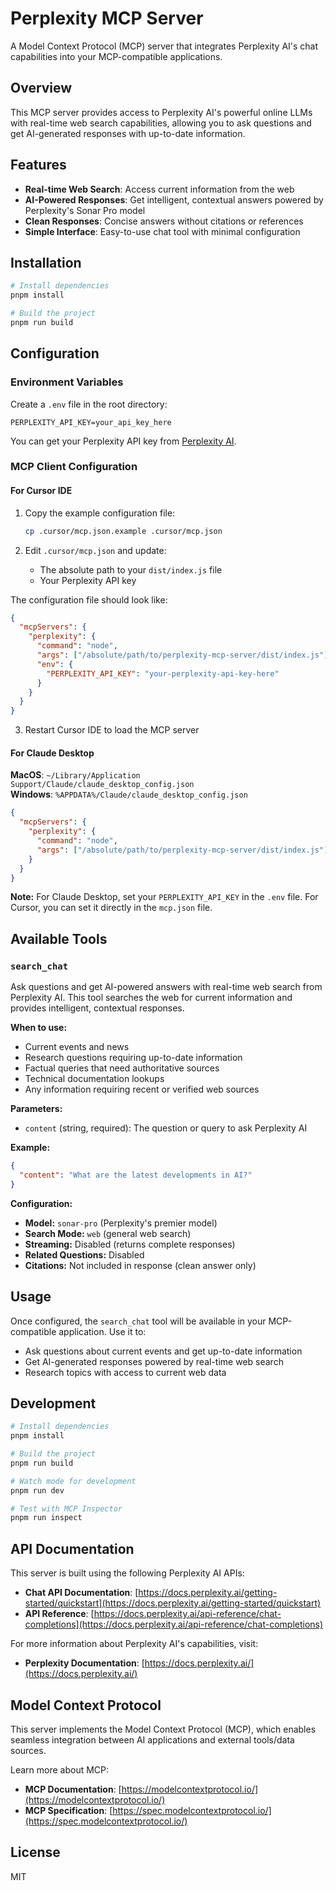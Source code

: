 # Perplexity MCP Server

A Model Context Protocol (MCP) server that integrates Perplexity AI's chat capabilities into your MCP-compatible applications.

## Overview

This MCP server provides access to Perplexity AI's powerful online LLMs with real-time web search capabilities, allowing you to ask questions and get AI-generated responses with up-to-date information.

## Features

- **Real-time Web Search**: Access current information from the web
- **AI-Powered Responses**: Get intelligent, contextual answers powered by Perplexity's Sonar Pro model
- **Clean Responses**: Concise answers without citations or references
- **Simple Interface**: Easy-to-use chat tool with minimal configuration

## Installation

```bash
# Install dependencies
pnpm install

# Build the project
pnpm run build
```

## Configuration

### Environment Variables

Create a `.env` file in the root directory:

```env
PERPLEXITY_API_KEY=your_api_key_here
```

You can get your Perplexity API key from [Perplexity AI](https://www.perplexity.ai/).

### MCP Client Configuration

#### For Cursor IDE

1. Copy the example configuration file:

   ```bash
   cp .cursor/mcp.json.example .cursor/mcp.json
   ```

2. Edit `.cursor/mcp.json` and update:
   - The absolute path to your `dist/index.js` file
   - Your Perplexity API key

The configuration file should look like:

```json
{
  "mcpServers": {
    "perplexity": {
      "command": "node",
      "args": ["/absolute/path/to/perplexity-mcp-server/dist/index.js"],
      "env": {
        "PERPLEXITY_API_KEY": "your-perplexity-api-key-here"
      }
    }
  }
}
```

3. Restart Cursor IDE to load the MCP server

#### For Claude Desktop

**MacOS**: `~/Library/Application Support/Claude/claude_desktop_config.json`  
**Windows**: `%APPDATA%/Claude/claude_desktop_config.json`

```json
{
  "mcpServers": {
    "perplexity": {
      "command": "node",
      "args": ["/absolute/path/to/perplexity-mcp-server/dist/index.js"]
    }
  }
}
```

**Note:** For Claude Desktop, set your `PERPLEXITY_API_KEY` in the `.env` file. For Cursor, you can set it directly in the `mcp.json` file.

## Available Tools

### `search_chat`

Ask questions and get AI-powered answers with real-time web search from Perplexity AI. This tool searches the web for current information and provides intelligent, contextual responses.

**When to use:**

- Current events and news
- Research questions requiring up-to-date information
- Factual queries that need authoritative sources
- Technical documentation lookups
- Any information requiring recent or verified web sources

**Parameters:**

- `content` (string, required): The question or query to ask Perplexity AI

**Example:**

```json
{
  "content": "What are the latest developments in AI?"
}
```

**Configuration:**

- **Model:** `sonar-pro` (Perplexity's premier model)
- **Search Mode:** `web` (general web search)
- **Streaming:** Disabled (returns complete responses)
- **Related Questions:** Disabled
- **Citations:** Not included in response (clean answer only)

## Usage

Once configured, the `search_chat` tool will be available in your MCP-compatible application. Use it to:

- Ask questions about current events and get up-to-date information
- Get AI-generated responses powered by real-time web search
- Research topics with access to current web data

## Development

```bash
# Install dependencies
pnpm install

# Build the project
pnpm run build

# Watch mode for development
pnpm run dev

# Test with MCP Inspector
pnpm run inspect
```

## API Documentation

This server is built using the following Perplexity AI APIs:

- **Chat API Documentation**: [https://docs.perplexity.ai/getting-started/quickstart](https://docs.perplexity.ai/getting-started/quickstart)
- **API Reference**: [https://docs.perplexity.ai/api-reference/chat-completions](https://docs.perplexity.ai/api-reference/chat-completions)

For more information about Perplexity AI's capabilities, visit:

- **Perplexity Documentation**: [https://docs.perplexity.ai/](https://docs.perplexity.ai/)

## Model Context Protocol

This server implements the Model Context Protocol (MCP), which enables seamless integration between AI applications and external tools/data sources.

Learn more about MCP:

- **MCP Documentation**: [https://modelcontextprotocol.io/](https://modelcontextprotocol.io/)
- **MCP Specification**: [https://spec.modelcontextprotocol.io/](https://spec.modelcontextprotocol.io/)

## License

MIT
